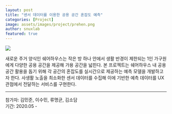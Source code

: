 ```yaml
---
layout: post
title: "센서 데이터를 이용한 공용 공간 혼잡도 예측"
categories: [Project]
image: assets/images/project/prehen.png
author: snuxlab
featured: true
---
```


<img src="{{site.baseurl}}/assets/images/project/prehen.png">
<p>새로운 주거 양식인 쉐어하우스는 작은 방 하나 안에서 생활 반경이 제한되는 1인 가구원에게 다양한 공용 공간을 제공해 가용 공간을 넓힌다. 본 프로젝트는 쉐어하우스 내 공용 공간 활용을 돕기 위해 각 공간의 혼잡도를 실시간으로 제공하는 예측 모델을 개발하고자 한다. 사생활 노출을 최소화한 센서 데이터를 수집해 이에 기반한 예측 데이터를 UX관점에서 전달하는 서비스를 구현한다.</p>

<hr>
참가자: 김민준, 이수민, 류명균, 김소담<br>
기간: 2020.05 - <br>

